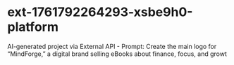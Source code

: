 # ext-1761792264293-xsbe9h0-platform
AI-generated project via External API - Prompt: Create the main logo for “MindForge,” a digital brand selling eBooks about finance, focus, and growt
